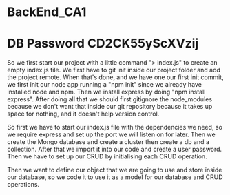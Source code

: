 # BackEnd_CA1
# DB Password CD2CK55yScXVzij
So we first start our project with a little command "> index.js" to create an empty index.js file. 
We first have to git init inside our project folder and add the project remote. 
When that's done, and we have one our first init commit, we first init our node app running a "npm init" since we already have installed node and npm. 
Then we install express by doing "npm install express". 
After doing all that we should first gitignore the node_modules because we don't want that inside our git repository because it takes up space for nothing, and it doesn't help version control.

So first we have to start our index.js file with the dependencies we need, so we require express and set up the port we will listen on for later. 
Then we create the Mongo database and create a cluster then create a db and a collection. After that we import it into our code and create a user password.
Then we have to set up our CRUD by initialising each CRUD operation.

Then we want to define our object that we are going to use and store inside our database, so we code it to use it as a model for our database and CRUD operations.
